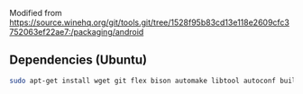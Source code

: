 Modified from https://source.winehq.org/git/tools.git/tree/1528f95b83cd13e118e2609cfc3752063ef22ae7:/packaging/android

## Dependencies (Ubuntu)

```sh
sudo apt-get install wget git flex bison automake libtool autoconf build-essential unzip python2 python3 groff-base pkg-config libfreetype6-dev openjdk-8-jdk-headless librsvg2-bin cmake
```
